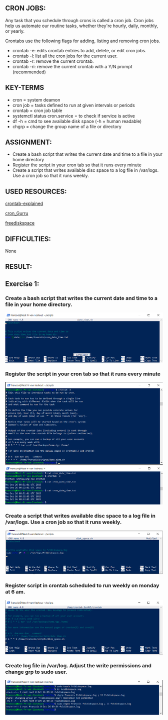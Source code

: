 ## CRON JOBS:

Any task that you schedule through crons is called a cron job. Cron jobs help us automate our routine tasks, whether they're hourly, daily, monthly, or yearly.

Crontabs use the following flags for adding, listing and removing cron jobs.
* crontab -e: edits crontab entries to add, delete, or edit cron jobs.
* crontab -l: list all the cron jobs for the current user.
* crontab -r: remove the current crontab.
* crontab -ri: remove the current crontab with a Y/N prompt (recommended)

## KEY-TERMS

* cron = system deamon
* cron job = tasks defined to run at given intervals or periods
* crontab = cron job table
* systemctl status cron.service = to check if service is active
* df -h = cmd to see available disk space (-h = human readable)
* chgrp = change the group name of a file or directory

## ASSIGNMENT:

* Create a bash script that writes the current date and time to a file in your home directory
* Register the script in your cron tab so that it runs every minute
* Create a script that writes available disc space to a log file in /var/logs. Use a cron job so that it runs weekly.

## USED RESOURCES:

[crontab-explained](https://devconnected.com/cron-jobs-and-crontab-on-linux-explained/)

[cron_Gurru](https://crontab.guru/)

[freediskspace](https://opensource.com/article/18/7/how-check-free-disk-space-linux)


## DIFFICULTIES:
None

## RESULT:

## Exercise 1:

### Create a bash script that writes the current date and time to a file in your home directory.

![bash-script](../00_includes/Linux/linux8.0.png)

### Register the script in your cron tab so that it runs every minute

![date-script](../00_includes/Linux/linux8.2.png)
![script_exec](../00_includes/Linux/linux8.1.png)

### Create a script that writes available disc space to a log file in /var/logs. Use a cron job so that it runs weekly.
![df-script](../00_includes/Linux/linux8.3.png)

### Register script in crontab scheduled to run weekly on monday at 6 am.
![crontab-diskspace](../00_includes/Linux/linux8.4.png)

### Create log file in /var/log. Adjust the write permissions and change grp to sudo user.
![log-file](../00_includes/Linux/linux8.5.png)

